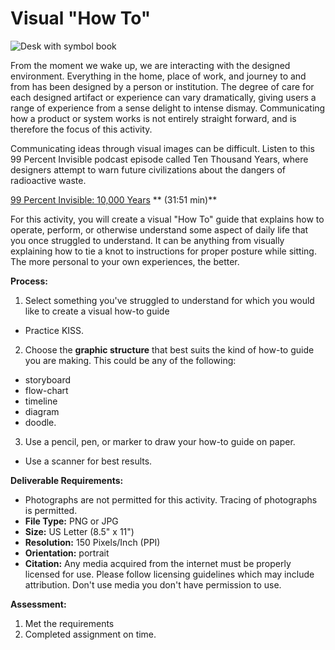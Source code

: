 # Visual "How To"
![Desk with symbol book](https://unsplash.it/1000/400?image=119)

From the moment we wake up, we are interacting with the designed environment. Everything in the home, place of work, and journey to and from has been designed by a person or institution. The degree of care for each designed artifact or experience can vary dramatically, giving users a range of experience from a sense delight to intense dismay. Communicating how a product or system works is not entirely straight forward, and is therefore the focus of this activity.

Communicating ideas through visual images can be difficult. Listen to this 99 Percent Invisible podcast episode called Ten Thousand Years, where designers attempt to warn future civilizations about the dangers of radioactive waste. 
  
[99 Percent Invisible: 10,000 Years](http://99percentinvisible.org/episode/ten-thousand-years/) ** (31:51 min)**

For this activity, you will create a visual "How To" guide that explains how to operate, perform, or otherwise understand some aspect of daily life that you once struggled to understand. It can be anything from visually explaining how to tie a knot to instructions for proper posture while sitting. The more personal to your own experiences, the better.

**Process:**
1. Select something you've struggled to understand for which you would like to create a visual how-to guide
  - Practice KISS.
2. Choose the **graphic structure** that best suits the kind of how-to guide you are making. This could be any of the following:
  - storyboard
  - flow-chart
  - timeline
  - diagram
  - doodle.
3. Use a pencil, pen, or marker to draw your how-to guide on paper. 
  - Use a scanner for best results.

**Deliverable Requirements:**
- Photographs are not permitted for this activity. Tracing of photographs is permitted.
- **File Type:** PNG or JPG
- **Size:** US Letter (8.5" x 11")
- **Resolution:** 150 Pixels/Inch (PPI)
- **Orientation:** portrait
- **Citation:** Any media acquired from the internet must be properly licensed for use. Please follow licensing guidelines which may include attribution. Don't use media you don't have permission to use. 

**Assessment:**
1. Met the requirements
2. Completed assignment on time.